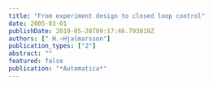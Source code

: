 ```yaml
---
title: "From experiment design to closed loop control"
date: 2005-03-01
publishDate: 2019-05-28T09:17:46.793019Z
authors: [" H.~Hjalmarsson"]
publication_types: ["2"]
abstract: ""
featured: false
publication: "*Automatica*"
---
```


